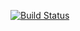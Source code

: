 [![Build Status](https://travis-ci.com/berkayert7/hw1p2.svg?branch=main)](https://travis-ci.com/berkayert7/hw1p2)
